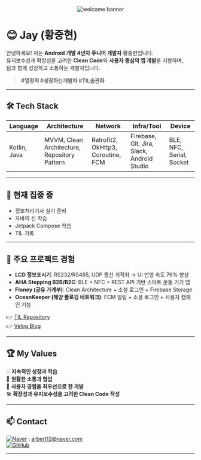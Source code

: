 <!-- 상단 환영 배경 -->
<p align="center">
  <img src="https://capsule-render.vercel.app/api?type=waving&color=3DDC84&height=150&section=header&text=Welcome%20to%20Jay's%20GitHub!&fontSize=32&fontAlign=70&fontColor=ffffff" alt="welcome banner"/>
</p>

# 😊 Jay (황중현)

안녕하세요! 저는 **Android 개발 4년차 주니어 개발자** 황중현입니다.  
유지보수성과 확장성을 고려한 **Clean Code**와 **사용자 중심의 앱 개발**을 지향하며,  
팀과 함께 성장하고 소통하는 개발자입니다.  
> **#열정적 #성장하는개발자 #TIL습관화**

---

## 🛠 Tech Stack
| Language | Architecture | Network | Infra/Tool | Device |
|-----------|--------------|---------|-------------|---------|
| Kotlin, Java | MVVM, Clean Architecture, Repository Pattern | Retrofit2, OkHttp3, Coroutine, FCM | Firebase, Git, Jira, Slack, Android Studio | BLE, NFC, Serial, Socket |

---

## 🌱 현재 집중 중
- 정보처리기사 실기 준비
- 자바의 신 학습
- Jetpack Compose 학습
- TIL 기록

---

## 📌 주요 프로젝트 경험
- **LCD 정보표시기**: RS232/RS485, UDP 통신 최적화 → UI 반영 속도 76% 향상  
- **AHA Stepping B2B/B2C**: BLE + NFC + REST API 기반 스마트 운동 기기 앱  
- **Floney (공유 가계부)**: Clean Architecture + 소셜 로그인 + Firebase Storage  
- **OceanKeeper (해양 플로깅 네트워크)**: FCM 알림 + 소셜 로그인 + 사용자 캠페인 기능  

👉 [TIL Repository](https://github.com/jayyaj12/TIL)  
👉 [Velog Blog](https://velog.io/@arbert14/posts)

---

## 🏆 My Values
💡 **지속적인 성장과 학습**  
🤝 **원활한 소통과 협업**  
📱 **사용자 경험을 최우선으로 한 개발**  
🛠 **확장성과 유지보수성을 고려한 Clean Code 작성**

---

## 📫 Contact
[![Naver](https://img.shields.io/badge/Naver-03C75A?style=flat-square&logo=Naver&logoColor=white)](mailto:arbert12@naver.com) : arbert12@naver.com  
[![GitHub](https://img.shields.io/badge/GitHub-181717?style=flat-square&logo=GitHub&logoColor=white)](https://github.com/jayyaj12)

---

<!-- (선택) 깃허브 통계나 방문자 배지 추가 가능 -->
